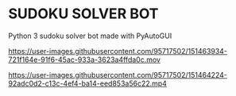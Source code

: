 # SUDOKU SOLVER BOT
Python 3 sudoku solver bot made with PyAutoGUI


https://user-images.githubusercontent.com/95717502/151463934-721f164e-91f6-45ac-933a-3623a4ffda0c.mov



https://user-images.githubusercontent.com/95717502/151464224-92adc0d2-c13c-4ef4-ba14-eed853a56c22.mp4

